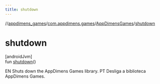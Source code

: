 ```yaml
---
title: shutdown
---
```

//[appdimens_games](../../../index.html)/[com.appdimens.games](../index.html)/[AppDimensGames](index.html)/[shutdown](shutdown.html)



# shutdown



[androidJvm]\
fun [shutdown](shutdown.html)()



EN Shuts down the AppDimens Games library. PT Desliga a biblioteca AppDimens Games.



